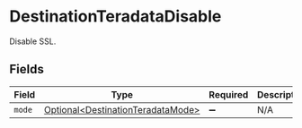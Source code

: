 # DestinationTeradataDisable

Disable SSL.


## Fields

| Field                                                                                | Type                                                                                 | Required                                                                             | Description                                                                          |
| ------------------------------------------------------------------------------------ | ------------------------------------------------------------------------------------ | ------------------------------------------------------------------------------------ | ------------------------------------------------------------------------------------ |
| `mode`                                                                               | [Optional\<DestinationTeradataMode>](../../models/shared/DestinationTeradataMode.md) | :heavy_minus_sign:                                                                   | N/A                                                                                  |